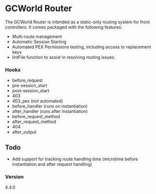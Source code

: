 # GCWorld Router

The GCWorld Router is intended as a static-only routing system for front controllers.  It comes packaged with the following features:

  - Multi-route management
  - Automatic Session Starting
  - Automated PEX Permissions testing, including access to replacement keys
  - lintFile function to assist in resolving routing issues.


### Hooks
 - before_request
 - pre-session_start
 - post-session_start
 - 403
 - 403_pex (not automated)
 - before_handler (runs on instantiation)
 - after_handler (runs after instantiation)
 - before_request_method
 - after_request_method
 - 404
 - after_output
 

## Todo

  - Add support for tracking route handling time (microtime before instantiation and after request handling)

### Version
4.4.0
